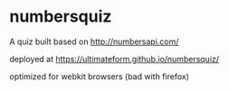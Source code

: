 # numbersquiz
A quiz built based on http://numbersapi.com/


deployed at https://ultimateform.github.io/numbersquiz/

optimized for webkit browsers (bad with firefox)
